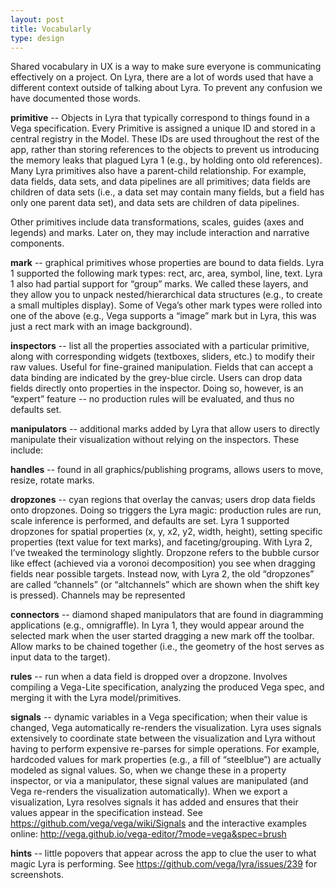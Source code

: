 ```yaml
---
layout: post
title: Vocabularly
type: design
---
```


Shared vocabulary in UX is a way to make sure everyone is communicating effectively on a project. On Lyra, there are a lot of words used that have a different context outside of talking about Lyra. To prevent any confusion we have documented those words.

**primitive** -- Objects in Lyra that typically correspond to things found in a Vega specification. Every Primitive is assigned a unique ID and stored in a central registry in the Model. These IDs are used throughout the rest of the app, rather than storing references to the objects to prevent us introducing the memory leaks that plagued Lyra 1 (e.g., by holding onto old references). Many Lyra primitives also have a parent-child relationship. For example, data fields, data sets, and data pipelines are all primitives; data fields are children of data sets (i.e., a data set may contain many fields, but a field has only one parent data set), and data sets are children of data pipelines.

Other primitives include data transformations, scales, guides (axes and legends) and marks. Later on, they may include interaction and narrative components.



**mark** -- graphical primitives whose properties are bound to data fields. Lyra 1 supported the following mark types: rect, arc, area, symbol, line, text. Lyra 1 also had partial support for “group” marks. We called these layers, and they allow you to unpack nested/hierarchical data structures (e.g., to create a small multiples display). Some of Vega’s other mark types were rolled into one of the above (e.g., Vega supports a “image” mark but in Lyra, this was just a rect mark with an image background).



**inspectors** -- list all the properties associated with a particular primitive, along with corresponding widgets (textboxes, sliders, etc.) to modify their raw values. Useful for fine-grained manipulation. Fields that can accept a data binding are indicated by the grey-blue circle. Users can drop data fields directly onto properties in the inspector. Doing so, however, is an “expert” feature -- no production rules will be evaluated, and thus no defaults set.



**manipulators** -- additional marks added by Lyra that allow users to directly manipulate their visualization without relying on the inspectors. These include:

  **handles** -- found in all graphics/publishing programs, allows users to move, resize, rotate marks.

  **dropzones** -- cyan regions that overlay the canvas; users drop data fields onto dropzones. Doing so triggers the Lyra magic: production rules are run, scale inference is performed, and defaults are set. Lyra 1 supported dropzones for spatial properties (x, y, x2, y2, width, height), setting specific properties (text value for text marks), and faceting/grouping.
  With Lyra 2, I’ve tweaked the terminology slightly. Dropzone refers to the bubble cursor like effect (achieved via a voronoi decomposition) you see when dragging fields near possible targets. Instead now, with Lyra 2, the old “dropzones” are called “channels” (or “altchannels” which are shown when the shift key is pressed). Channels may be represented

  **connectors** -- diamond shaped manipulators that are found in diagramming applications (e.g., omnigraffle). In Lyra 1, they would appear around the selected mark when the user started dragging a new mark off the toolbar. Allow marks to be chained together (i.e., the geometry of the host serves as input data to the target).

  **rules** -- run when a data field is dropped over a dropzone. Involves compiling a Vega-Lite specification, analyzing the produced Vega spec, and merging it with the Lyra model/primitives.

  **signals** -- dynamic variables in a Vega specification; when their value is changed, Vega automatically re-renders the visualization. Lyra uses signals extensively to coordinate state between the visualization and Lyra without having to perform expensive re-parses for simple operations. For example, hardcoded values for mark properties (e.g., a fill of “steelblue”) are actually modeled as signal values. So, when we change these in a property inspector, or via a manipulator, these signal values are manipulated (and Vega re-renders the visualization automatically). When we export a visualization, Lyra resolves signals it has added and ensures that their values appear in the specification instead.
  See https://github.com/vega/vega/wiki/Signals and the interactive examples online: http://vega.github.io/vega-editor/?mode=vega&spec=brush

**hints** -- little popovers that appear across the app to clue the user to what magic Lyra is performing. See https://github.com/vega/lyra/issues/239 for screenshots.
